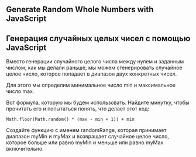 ## Generate Random Whole Numbers with JavaScript

## Генерация случайных целых чисел с помощью JavaScript

Вместо генерации случайного целого числа между нулем и заданным числом, как мы делали раньше, мы можем сгенерировать случайное целое число, которое попадает в диапазон двух конкретных чисел.

Для этого мы определим минимальное число min и максимальное число max.

Вот формула, которую мы будем использовать. Найдите минутку, чтобы прочитать его и попытаться понять, что делает этот код:
```
Math.floor(Math.random() * (max - min + 1)) + min
```
Создайте функцию с именем randomRange, которая принимает диапазон myMin и myMax и возвращает случайное целое число, которое больше или равно myMin и меньше или равно myMax включительно.